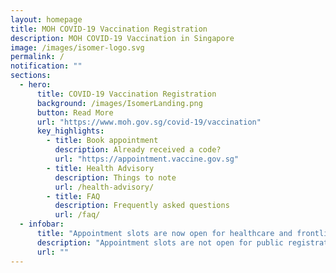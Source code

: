 ```yaml
---
layout: homepage
title: MOH COVID-19 Vaccination Registration
description: MOH COVID-19 Vaccination in Singapore
image: /images/isomer-logo.svg
permalink: /
notification: ""
sections:
  - hero:
      title: COVID-19 Vaccination Registration
      background: /images/IsomerLanding.png
      button: Read More
      url: "https://www.moh.gov.sg/covid-19/vaccination"
      key_highlights:
        - title: Book appointment
          description: Already received a code?
          url: "https://appointment.vaccine.gov.sg"
        - title: Health Advisory
          description: Things to note
          url: /health-advisory/
        - title: FAQ
          description: Frequently asked questions
          url: /faq/
  - infobar:
      title: "Appointment slots are now open for healthcare and frontline workers."
      description: "Appointment slots are not open for public registration. More details will be coming soon."
      url: ""
---
```

